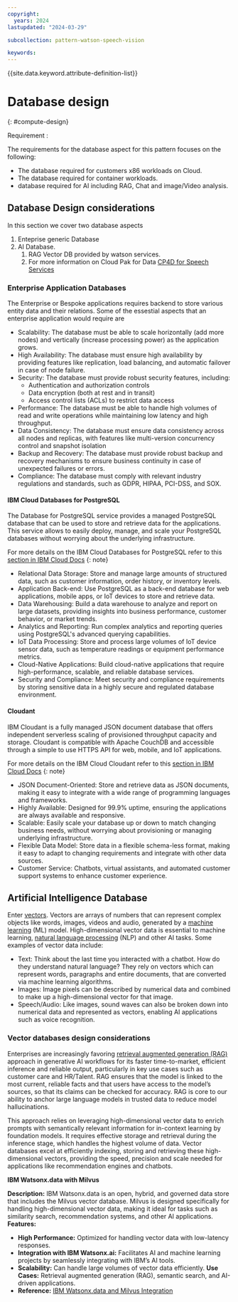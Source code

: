 ```yaml
---
copyright:
  years: 2024
lastupdated: "2024-03-29"

subcollection: pattern-watson-speech-vision

keywords:
---
```

{{site.data.keyword.attribute-definition-list}}

# Database design

{: #compute-design}

Requirement :

The requirements for the database aspect for this pattern focuses on the following:

* The database required for customers x86 workloads on Cloud.
* The database required for container workloads.
* database required for AI including RAG, Chat and image/Video analysis.

## Database Design considerations

In this section we cover two database aspects

1. Enteprise generic Database
2. AI Database.
   1. RAG Vector DB provided by watson services.
   2. For more information on Cloud Pak for Data [CP4D for Speech Services](https://dataplatform.cloud.ibm.com/docs/content/svc-welcome/wtts.html?context=cpdaas)

### Enterprise Application Databases

The Enterprise or Bespoke applications requires backend to store various entity data and their relations. Some of the essestial aspects that an enterprise application would require are

- Scalability: The database must be able to scale horizontally (add more nodes) and vertically (increase processing power) as the application grows.
- High Availability: The database must ensure high availability by providing features like replication, load balancing, and automatic failover in case of node failure.
- Security: The database must provide robust security features, including:
  * Authentication and authorization controls
  * Data encryption (both at rest and in transit)
  * Access control lists (ACLs) to restrict data access
- Performance: The database must be able to handle high volumes of read and write operations while maintaining low latency and high throughput.
- Data Consistency: The database must ensure data consistency across all nodes and replicas, with features like multi-version concurrency control and snapshot isolation
- Backup and Recovery: The database must provide robust backup and recovery mechanisms to ensure business continuity in case of unexpected failures or errors.
- Compliance: The database must comply with relevant industry regulations and standards, such as GDPR, HIPAA, PCI-DSS, and SOX.

#### **IBM Cloud Databases for PostgreSQL**

The Database for PostgreSQL service provides a managed PostgreSQL database that can be used to store and retrieve data for the applications. This service allows to easily deploy, manage, and scale your PostgreSQL databases without worrying about the underlying infrastructure.

For more details on the IBM Cloud Databases for PostgreSQL refer to this [section in IBM Cloud Docs](https://cloud.ibm.com/docs/databases-for-postgresql)
{: note}

- Relational Data Storage: Store and manage large amounts of structured data, such as customer information, order history, or inventory levels.
- Application Back-end: Use PostgreSQL as a back-end database for web applications, mobile apps, or IoT devices to store and retrieve data.
- Data Warehousing: Build a data warehouse to analyze and report on large datasets, providing insights into business performance, customer behavior, or market trends.
- Analytics and Reporting: Run complex analytics and reporting queries using PostgreSQL's advanced querying capabilities.
- IoT Data Processing: Store and process large volumes of IoT device sensor data, such as temperature readings or equipment performance metrics.
- Cloud-Native Applications: Build cloud-native applications that require high-performance, scalable, and reliable database services.
- Security and Compliance: Meet security and compliance requirements by storing sensitive data in a highly secure and regulated database environment.

#### **Cloudant**

IBM Cloudant is a fully managed JSON document database that offers independent serverless scaling of provisioned throughput capacity and storage. Cloudant is compatible with Apache CouchDB and accessible through a simple to use HTTPS API for web, mobile, and IoT applications.

For more details on the IBM Cloud Cloudant refer to this [section in IBM Cloud Docs](https://cloud.ibm.com/docs/Cloudant)
{: note}

- JSON Document-Oriented: Store and retrieve data as JSON documents, making it easy to integrate with a wide range of programming languages and frameworks.
- Highly Available: Designed for 99.9% uptime, ensuring the applications are always available and responsive.
- Scalable: Easily scale your database up or down to match changing business needs, without worrying about provisioning or managing underlying infrastructure.
- Flexible Data Model: Store data in a flexible schema-less format, making it easy to adapt to changing requirements and integrate with other data sources.
- Customer Service: Chatbots, virtual assistants, and automated customer support systems to enhance customer experience.

## Artificial Intelligence Database

Enter [vectors](https://www.ibm.com/docs/en/essl/7.1). Vectors are arrays of numbers that can represent complex objects like words, images, videos and audio, generated by a [machine learning](https://www.ibm.com/topics/machine-learning) (ML) model. High-dimensional vector data is essential to machine learning, [natural language processing](https://www.ibm.com/topics/natural-language-processing) (NLP) and other AI tasks. Some examples of vector data include:

* Text: Think about the last time you interacted with a chatbot. How do they understand natural language? They rely on vectors which can represent words, paragraphs and entire documents, that are converted via machine learning algorithms.
* Images: Image pixels can be described by numerical data and combined to make up a high-dimensional vector for that image.
* Speech/Audio: Like images, sound waves can also be broken down into numerical data and represented as vectors, enabling AI applications such as voice recognition.

### Vector databases design considerations

Enterprises are increasingly favoring [retrieval augmented generation (RAG)](https://research.ibm.com/blog/retrieval-augmented-generation-RAG) approach in generative AI workflows for its faster time-to-market, efficient inference and reliable output, particularly in key use cases such as customer care and HR/Talent. RAG ensures that the model is linked to the most current, reliable facts and that users have access to the model’s sources, so that its claims can be checked for accuracy. RAG is core to our ability to anchor large language models in trusted data to reduce model hallucinations. 

This approach relies on leveraging high-dimensional vector data to enrich prompts with semantically relevant information for in-context learning by foundation models. It requires effective storage and retrieval during the inference stage, which handles the highest volume of data. Vector databases excel at efficiently indexing, storing and retrieving these high-dimensional vectors, providing the speed, precision and scale needed for applications like recommendation engines and chatbots.

**IBM Watsonx.data with Milvus**

**Description:** IBM Watsonx.data is an open, hybrid, and governed data store that includes the Milvus vector database. Milvus is designed specifically for handling high-dimensional vector data, making it ideal for tasks such as similarity search, recommendation systems, and other AI applications.
**Features:**

* **High Performance:** Optimized for handling vector data with low-latency responses.
* **Integration with IBM Watsonx.ai:** Facilitates AI and machine learning projects by seamlessly integrating with IBM’s AI tools.
* **Scalability:** Can handle large volumes of vector data efficiently.
  **Use Cases:** Retrieval augmented generation (RAG), semantic search, and AI-driven applications.
* **Reference:** [IBM Watsonx.data and Milvus Integration]()
